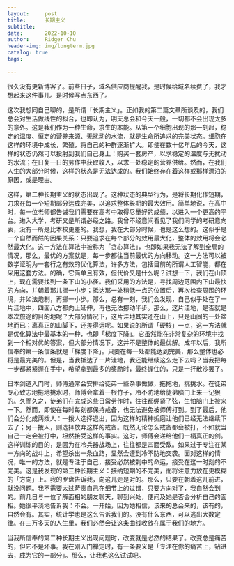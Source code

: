 ```yaml
---
layout:     post
title:      长期主义
subtitle:   
date:       2022-10-10
author:     Ridger Chu
header-img: img/longterm.jpg
catalog: true
tags:
    
---
```

很久没有更新博客了。前些日子，域名供应商提醒我，是时候给域名续费了，我才想起来这件事儿。是时候写点东西了。

这次我想同自己聊的，是所谓「长期主义」。正如我的第二篇文章所谈及的，我们总会对生活做线性的拟合，也即认为，明天总会和今天一般，一切都不会出现太多的意外。这是我们作为一种生命，求生的本能。从第一个细胞出现的那一刻起，稳定的温度、恒定的营养来源、无扰动的水流，就是生命所追求的完美状态。细胞在这样的环境中成长，繁殖，将自己的种群逐渐扩大。即使在数十亿年后的今天，这样的状态仍然可以投射到我们自己身上：购买一套房产，以求稳定的温度与无扰动的水流；在日复一日的劳作中获取收入，以求一处稳定的营养供给。然而，在我们人生的大部分时候，这样的状态是无法达成的。我们始终存在着这样或那样漂泊的原因，或是理由。

这样，第二种长期主义的状态出现了。这种状态的典型行为，是将长期化作短期，力求在每一个短期部分达成完美，以追求整体长期的最大效用。简单地说，在高中时，每一位老师都告诫我们需要在高考中取得尽量好的成绩，以进入一个更高的平台。进入大学，考研又是所谓必经之路。我曾不经意间看见了我们同学的考研意向表，没有一所是比本校更差的。我想，我在大部分时候，也是这么想的。这似乎是一个自然而然的因果关系：只要追求在每个部分的效用最大化，整体的效用将会必然最大化。这一方法在算法中被称为「贪心算法」，也即如果我无法了解到全局的情况，那么，最优的方案就是，每一步都往当前最优的方向移动。这一方法可以被数学证明为一套行之有效的优化算法，许多方法，包括目前的所谓人工智能，都在采用这套方法。的确，它简单且有效，但代价又是什么呢？试想一下，我们在山顶上，现在需要找到一条下山的小径。我们采用的方法是，寻找周边范围内下山最快的方向，并朝着那儿挪一小步；抵达那一处稍低一点的位置后，再次检查周围的环境，并如法炮制，再挪一小步。那么，总有一刻，我们会发现，自己似乎处在了一片洼地中，四面八方都向上延伸，再也无法挪动半步。那么，这片洼地，是否就是本次旅途的目的地呢？大部分情况下，这片洼地其实还在山上，只是山间的一处盆地而已；离真正的山脚下，还差得远呢。如果说的所谓「硬核」一点，这一方法就是优化算法中最基本的一种，也即「梯度下降」。它虽然能在非常复杂的环境中找到一个相对优的答案，但大部分情况下，这并不是整体的最优解。成年以后，我所信奉的第一条信条就是「梯度下降」。只要在每一处都能达到完美，那么整体也必将是最完美的。但是，当我抵达了一片洼地，我还能继续这么走下去吗？当我把每一步都紧紧握在手中，希望拿到最多的奖励时，最终握住的，只是一抔散沙罢了。

日本剑道入门时，师傅通常会安排给徒弟一些杂事做做，拖拖地，挑挑水。在徒弟专心致志地拖地挑水时，师傅会拿着一根竹子，冷不防地给徒弟脑门上来一记狠的。久而久之，徒弟们在完成这些日常劳作时，往往都绷紧了弦，生怕脑门上被来一下。然而，即使在每时每刻都保持戒备，也无法避免被师傅打到。到了最后，他们会分化成两拨人：一拨人选择退出，因为这样的精神折磨让他们已经无法继续下去了；另一拨人，则选择放弃这样的戒备。既然无论怎么戒备都会被打，不如就当自己一定会被打中，坦然接受这样的事实。这时，师傅会递给他们一柄真正的剑。这样训练的目的，是因为在冷兵器战场上，往往都是四面受敌。如果过于专注在某一方向的战斗上，希望杀出一条血路，显然会遭到冷不防地突袭。面对这样的情况，唯一的方法，就是专注于自己，接受必然被刺中的命运，接受在这一时刻的不完美。这是我发现的第三种长期主义：接纳短期的不完美，而将注意力放在更模糊的「方向」上。我的罗盘告诉我，向这儿走是对的。那么，只要在朝着这儿前进，就没问题。我不需要太过苛责自己在细节上的过错，只要方向对了，我自然会到的。前几日与一位了解面相的朋友聊天，聊到兴处，便问及她是否会分析自己的面相。她很平淡地告诉我：不会。一开始，因为她相信，该来的总会来的，该有的，自然会有。其实，统计学也是这么告诉我们的。没有什么东西，可以逃出大数定律。在三万多天的人生里，我们必然会让这条曲线收敛在属于我们的地方。

当我所信奉的第二种长期主义出现问题时，改变就是必然的结果了。改变总是痛苦的，但它不是坏事。我在刚入门禅定时，有一条要义是「专注在你的痛苦上，钻进去，成为它的一部分」。那么，让我也这么试试吧。

